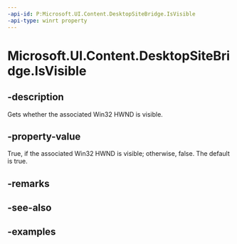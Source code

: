 ```yaml
---
-api-id: P:Microsoft.UI.Content.DesktopSiteBridge.IsVisible
-api-type: winrt property
---
```


# Microsoft.UI.Content.DesktopSiteBridge.IsVisible

<!--
public bool IsVisible { get; }
-->

## -description

Gets whether the associated Win32 HWND is visible.

## -property-value

True, if the associated Win32 HWND is visible; otherwise, false. The default is true.

## -remarks

## -see-also

## -examples
